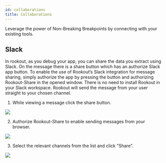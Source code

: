 ```yaml
---
id: collaborations
title: Collaborations
---
```


Leverage the power of Non-Breaking Breakpoints by connecting with your existing tools.

## Slack

In rookout, as you debug your app, you can share the data you extract using Slack.
On the message there is a share button which has an authorize Slack app button.
To enable the use of Rookout’s Slack integration for message sharing, simply authorize the app by pressing the button and authorizing Rookout-Share in the opened window.
There is no need to install Rookout in your Slack workspace.
Rookout will send the message from your user straight to your chosen channel.

1. While viewing a message click the share button.

<img src="/img/screenshots/click-share.png" />
 
2. Authorize Rookout-Share to enable sending messages from your browser.

<img src="/img/screenshots/authorize-slack.png" />

3. Select the relevant channels from the list and click "Share".

<img src="/img/screenshots/select-channels.png" />



